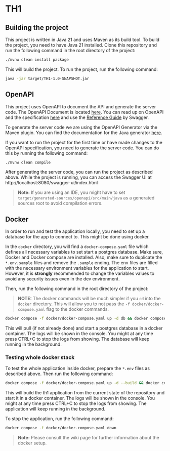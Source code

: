 # TH1

## Building the project

This project is written in Java 21 and uses Maven as its build tool.
To build the project, you need to have Java 21 installed.
Clone this repository and run the following command in the root directory of the project:

```bash
./mvnw clean install package
```

This will build the project.
To run the project, run the following command:

```bash
java -jar target/TH1-1.0-SNAPSHOT.jar
```

## OpenAPI

This project uses OpenAPI to document the API and generate the server code.
The OpenAPI Document is located [here](https://github.com/uol-esis/TH1-OpenAPI).
You can read up on OpenAPI and the specification [here](https://spec.openapis.org/oas/v3.0.3) and use the
[Reference Guide](https://swagger.io/docs/specification/v3_0/about/) by Swagger.

To generate the server code we are using the OpenAPI Generator via the Maven plugin.
You can find the documentation for the Java generator [here](https://openapi-generator.tech/docs/generators/java/).

If you want to run the project for the first time or have made changes to the OpenAPI specification, you need to
generate the server code. You can do this by running the following command:

```bash
./mvnw clean compile
```

After generating the server code, you can run the project as described above.
While the project is running, you can access the Swagger UI at http://localhost:8080/swagger-ui/index.html

> **Note:** If you are using an IDE, you might have to set `target/generated-sources/openapi/src/main/java` as a
> generated sources root to avoid compilation errors.

## Docker

In order to run and test the application locally, you need to set up a database for the app to connect to. This might be
done using docker.

In the `docker` directory, you will find a `docker-compose.yaml` file which defines all necessary variables to set start
a postgres database. Make sure, Docker and Docker compose are installed. Also, make sure to duplicate the `*.env.sample`
files and remove the `.sample` ending. The env files are filled with the necessary environment variables for the
application
to start. However, it is **strongly** recommended to change the variables values to avoid any security issues even in
the dev environment.

Then, run the following command in the root directory of the project:

> **NOTE:** The docker commands will be much simpler if you `cd` into the `docker` directory. This will allow you to not
> pass the `-f docker/docker-compose.yaml` flag to the docker commands.

```bash
docker compose -f docker/docker-compose.yaml up -d db && docker compose -f docker/docker-compose.yaml logs -f
```

This will pull (if not already done) and start a postgres database in a docker container. The logs will be shown in the
console. You might at any time press CTRL+C to stop the logs from showing. The database will keep running in the
background.

### Testing whole docker stack

To test the whole application inside docker, prepare the `*.env` files as described above. Then run the following
command:

```bash
docker compose -f docker/docker-compose.yaml up -d --build && docker compose -f docker/docker-compose.yaml logs -f backend
```

This will build the th1 application from the current state of the repository and start it in a docker container. The
logs will be shown in the console. You might at any time press CTRL+C to stop the logs from showing. The application 
will keep running in the background.

To stop the application, run the following command:

```bash
docker compose -f docker/docker-compose.yaml down
```

> **Note:** Please consult the wiki page for further information about the docker setup.
